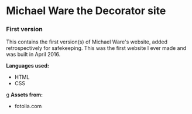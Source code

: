 # Michael Ware the Decorator site
### First version

This contains the first version(s) of Michael Ware's website, added retrospectively for safekeeping. This was the first website I ever made and was built in April 2016.

**Languages used:**
* HTML
* CSS

g
**Assets from:**
* fotolia.com
